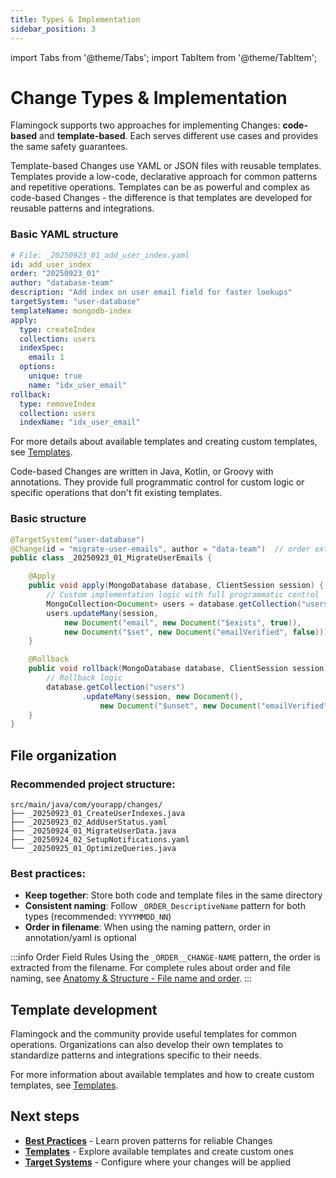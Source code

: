 ```yaml
---
title: Types & Implementation
sidebar_position: 3
---
```




import Tabs from '@theme/Tabs';
import TabItem from '@theme/TabItem';

# Change Types & Implementation

Flamingock supports two approaches for implementing Changes: **code-based** and **template-based**. Each serves different use cases and provides the same safety guarantees.







<Tabs groupId="edition">
  <TabItem value="template" label="Template based" default>
Template-based Changes use YAML or JSON files with reusable templates. Templates provide a low-code, declarative approach for common patterns and repetitive operations. Templates can be as powerful and complex as code-based Changes - the difference is that templates are developed for reusable patterns and integrations.

### Basic YAML structure

```yaml
# File: _20250923_01_add_user_index.yaml
id: add_user_index
order: "20250923_01"
author: "database-team"
description: "Add index on user email field for faster lookups"
targetSystem: "user-database"
templateName: mongodb-index
apply:
  type: createIndex
  collection: users
  indexSpec:
    email: 1
  options:
    unique: true
    name: "idx_user_email"
rollback:
  type: removeIndex
  collection: users
  indexName: "idx_user_email"
```

For more details about available templates and creating custom templates, see [Templates](../templates/templates-introduction).

  </TabItem>
  <TabItem value="code" label="Code based">
Code-based Changes are written in Java, Kotlin, or Groovy with annotations. They provide full programmatic control for custom logic or specific operations that don't fit existing templates.

### Basic structure

```java
@TargetSystem("user-database")
@Change(id = "migrate-user-emails", author = "data-team")  // order extracted from filename
public class _20250923_01_MigrateUserEmails {

    @Apply
    public void apply(MongoDatabase database, ClientSession session) {
        // Custom implementation logic with full programmatic control
        MongoCollection<Document> users = database.getCollection("users");
        users.updateMany(session,
            new Document("email", new Document("$exists", true)),
            new Document("$set", new Document("emailVerified", false)));
    }

    @Rollback
    public void rollback(MongoDatabase database, ClientSession session) {
        // Rollback logic
        database.getCollection("users")
                .updateMany(session, new Document(),
                    new Document("$unset", new Document("emailVerified", "")));
    }
}
```

  </TabItem>
</Tabs>








## File organization

### Recommended project structure:
```
src/main/java/com/yourapp/changes/
├── _20250923_01_CreateUserIndexes.java
├── _20250923_02_AddUserStatus.yaml
├── _20250924_01_MigrateUserData.java
├── _20250924_02_SetupNotifications.yaml
└── _20250925_01_OptimizeQueries.java
```

### Best practices:
- **Keep together**: Store both code and template files in the same directory
- **Consistent naming**: Follow `_ORDER_DescriptiveName` pattern for both types (recommended: `YYYYMMDD_NN`)
- **Order in filename**: When using the naming pattern, order in annotation/yaml is optional

:::info Order Field Rules
Using the `_ORDER__CHANGE-NAME` pattern, the order is extracted from the filename. For complete rules about order and file naming, see [Anatomy & Structure - File name and order](./anatomy-and-structure#file-name-and-order).
:::

## Template development

Flamingock and the community provide useful templates for common operations. Organizations can also develop their own templates to standardize patterns and integrations specific to their needs.

For more information about available templates and how to create custom templates, see [Templates](../templates/templates-introduction).

## Next steps

- **[Best Practices](./best-practices)** - Learn proven patterns for reliable Changes
- **[Templates](../templates/templates-introduction)** - Explore available templates and create custom ones
- **[Target Systems](../target-systems/introduction)** - Configure where your changes will be applied